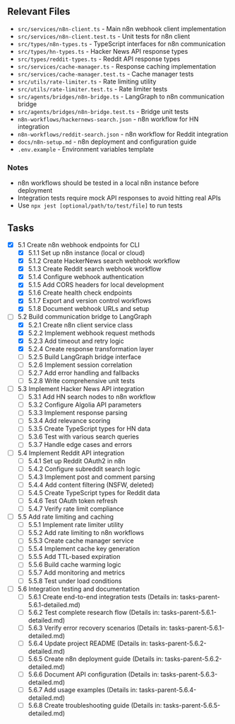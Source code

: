 ## Relevant Files

- `src/services/n8n-client.ts` - Main n8n webhook client implementation
- `src/services/n8n-client.test.ts` - Unit tests for n8n client
- `src/types/n8n-types.ts` - TypeScript interfaces for n8n communication
- `src/types/hn-types.ts` - Hacker News API response types
- `src/types/reddit-types.ts` - Reddit API response types
- `src/services/cache-manager.ts` - Response caching implementation
- `src/services/cache-manager.test.ts` - Cache manager tests
- `src/utils/rate-limiter.ts` - Rate limiting utility
- `src/utils/rate-limiter.test.ts` - Rate limiter tests
- `src/agents/bridges/n8n-bridge.ts` - LangGraph to n8n communication bridge
- `src/agents/bridges/n8n-bridge.test.ts` - Bridge unit tests
- `n8n-workflows/hackernews-search.json` - n8n workflow for HN integration
- `n8n-workflows/reddit-search.json` - n8n workflow for Reddit integration
- `docs/n8n-setup.md` - n8n deployment and configuration guide
- `.env.example` - Environment variables template

### Notes

- n8n workflows should be tested in a local n8n instance before deployment
- Integration tests require mock API responses to avoid hitting real APIs
- Use `npx jest [optional/path/to/test/file]` to run tests

## Tasks

- [x] 5.1 Create n8n webhook endpoints for CLI
  - [x] 5.1.1 Set up n8n instance (local or cloud)
  - [x] 5.1.2 Create HackerNews search webhook workflow
  - [x] 5.1.3 Create Reddit search webhook workflow
  - [x] 5.1.4 Configure webhook authentication
  - [x] 5.1.5 Add CORS headers for local development
  - [x] 5.1.6 Create health check endpoints
  - [x] 5.1.7 Export and version control workflows
  - [x] 5.1.8 Document webhook URLs and setup

- [ ] 5.2 Build communication bridge to LangGraph
  - [x] 5.2.1 Create n8n client service class
  - [x] 5.2.2 Implement webhook request methods
  - [x] 5.2.3 Add timeout and retry logic
  - [x] 5.2.4 Create response transformation layer
  - [ ] 5.2.5 Build LangGraph bridge interface
  - [ ] 5.2.6 Implement session correlation
  - [ ] 5.2.7 Add error handling and fallbacks
  - [ ] 5.2.8 Write comprehensive unit tests

- [ ] 5.3 Implement Hacker News API integration
  - [ ] 5.3.1 Add HN search nodes to n8n workflow
  - [ ] 5.3.2 Configure Algolia API parameters
  - [ ] 5.3.3 Implement response parsing
  - [ ] 5.3.4 Add relevance scoring
  - [ ] 5.3.5 Create TypeScript types for HN data
  - [ ] 5.3.6 Test with various search queries
  - [ ] 5.3.7 Handle edge cases and errors

- [ ] 5.4 Implement Reddit API integration
  - [ ] 5.4.1 Set up Reddit OAuth2 in n8n
  - [ ] 5.4.2 Configure subreddit search logic
  - [ ] 5.4.3 Implement post and comment parsing
  - [ ] 5.4.4 Add content filtering (NSFW, deleted)
  - [ ] 5.4.5 Create TypeScript types for Reddit data
  - [ ] 5.4.6 Test OAuth token refresh
  - [ ] 5.4.7 Verify rate limit compliance

- [ ] 5.5 Add rate limiting and caching
  - [ ] 5.5.1 Implement rate limiter utility
  - [ ] 5.5.2 Add rate limiting to n8n workflows
  - [ ] 5.5.3 Create cache manager service
  - [ ] 5.5.4 Implement cache key generation
  - [ ] 5.5.5 Add TTL-based expiration
  - [ ] 5.5.6 Build cache warming logic
  - [ ] 5.5.7 Add monitoring and metrics
  - [ ] 5.5.8 Test under load conditions

- [ ] 5.6 Integration testing and documentation
  - [ ] 5.6.1 Create end-to-end integration tests (Details in: tasks-parent-5.6.1-detailed.md)
  - [ ] 5.6.2 Test complete research flow (Details in: tasks-parent-5.6.1-detailed.md)
  - [ ] 5.6.3 Verify error recovery scenarios (Details in: tasks-parent-5.6.1-detailed.md)
  - [ ] 5.6.4 Update project README (Details in: tasks-parent-5.6.2-detailed.md)
  - [ ] 5.6.5 Create n8n deployment guide (Details in: tasks-parent-5.6.2-detailed.md)
  - [ ] 5.6.6 Document API configuration (Details in: tasks-parent-5.6.3-detailed.md)
  - [ ] 5.6.7 Add usage examples (Details in: tasks-parent-5.6.4-detailed.md)
  - [ ] 5.6.8 Create troubleshooting guide (Details in: tasks-parent-5.6.5-detailed.md) 